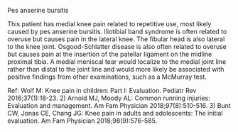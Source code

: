 Pes anserine bursitis

This patient has medial knee pain related to repetitive use, most likely caused by pes anserine bursitis.
Iliotibial band syndrome is often related to overuse but causes pain in the lateral knee. The fibular head
is also lateral to the knee joint. Osgood-Schlatter disease is also often related to overuse but causes pain
at the insertion of the patellar ligament on the midline proximal tibia. A medial meniscal tear would
localize to the medial joint line rather than distal to the joint line and would more likely be associated with
positive findings from other examinations, such as a McMurray test.

Ref: Wolf M: Knee pain in children: Part I: Evaluation. Pediatr Rev 2016;37(1):18-23. 2) Arnold MJ, Moody AL: Common
running injuries: Evaluation and management. Am Fam Physician 2018;97(8):510-516. 3) Bunt CW, Jonas CE, Chang
JG: Knee pain in adults and adolescents: The initial evaluation. Am Fam Physician 2018;98(9):576-585.